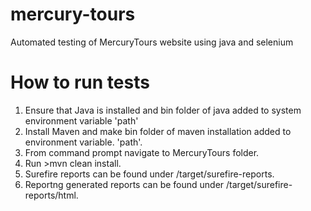# mercury-tours
Automated testing of MercuryTours website using java and selenium
# How to run tests
1. Ensure that Java is installed and bin folder of java added to system environment variable 'path' 
2. Install Maven and make bin folder of maven installation added to environment variable. 'path'.
3. From command prompt navigate to MercuryTours folder.
4. Run >mvn clean install.
5. Surefire reports can be found under <project root>/target/surefire-reports.
6. Reportng generated reports can be found under <project root>/target/surefire-reports/html.
